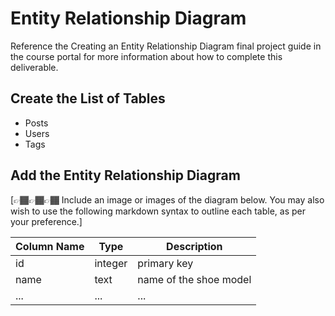 # Entity Relationship Diagram

Reference the Creating an Entity Relationship Diagram final project guide in the course portal for more information about how to complete this deliverable.

## Create the List of Tables

- Posts
- Users
- Tags

## Add the Entity Relationship Diagram

[👉🏾👉🏾👉🏾 Include an image or images of the diagram below. You may also wish to use the following markdown syntax to outline each table, as per your preference.]

| Column Name | Type | Description |
|-------------|------|-------------|
| id | integer | primary key |
| name | text | name of the shoe model |
| ... | ... | ... |
